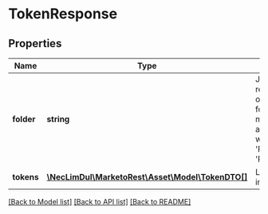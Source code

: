 # TokenResponse

## Properties
Name | Type | Description | Notes
------------ | ------------- | ------------- | -------------
**folder** | **string** | JSON representation of parent folder, with members &#39;id&#39;, and &#39;type&#39; which may be &#39;Folder&#39; or &#39;Program&#39; | 
**tokens** | [**\NecLimDul\MarketoRest\Asset\Model\TokenDTO[]**](TokenDTO.md) | List of tokens in the folder | [optional] 

[[Back to Model list]](../README.md#documentation-for-models) [[Back to API list]](../README.md#documentation-for-api-endpoints) [[Back to README]](../README.md)


